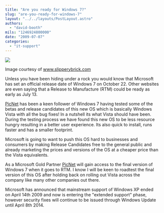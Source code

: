 ```yaml
---
title: "Are you ready for Windows 7?"
slug: "are-you-ready-for-windows-7"
layout: "../../layouts/PostLayout.astro"
authors: 
  - "david-booth"
mils: "1246924800000"
date: "2009-07-07"
categories: 
  - "it-support"
---
```


<img src="/images/ballmer-windows7.jpg" >

Image courtesy of www.slipperybrick.com

Unless you have been hiding under a rock you would know that Microsoft has set an official release date of Windows 7 on October 22. Other websites are even saying that a Release to Manufacture (RTM) could be ready as early as July 13.

[PicNet](https://picnet.com.au) has been a keen follower of Windows 7 having tested some of the betas and release candidates of this new OS which is basically Windows Vista with all the bug fixes! In a nutshell its what Vista should have been. During the testing process we have found this new OS to be less resource hungry resulting in a better user experience. Its also quick to install, runs faster and has a smaller footprint.

Microsoft is going to want to push this OS hard to businesses and consumers by making Release Candidates free to the general public and already marketing the prices and versions of the OS at a cheaper price than the Vista equivalents.

As a Microsoft Gold Partner [PicNet](https://picnet.com.au) will gain access to the final version of Windows 7 when it goes to RTM. I know I will be keen to roadtest the final version of this OS after holding back on rolling out Vista across the company like many other companies out there.

Microsoft has announced that mainstream support of Windows XP ended on April 14th 2009 and now is entering the "extended support" phase, however security fixes will continue to be issued through Windows Update until April 8th 2014.
